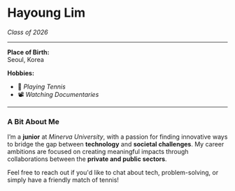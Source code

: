 # **Hayoung Lim**  
_Class of 2026_  

---

**Place of Birth:**  
Seoul, Korea  

**Hobbies:**  
- 🎾 _Playing Tennis_  
- 📽️ _Watching Documentaries_  

---

### **A Bit About Me**  
I’m a **junior** at _Minerva University_, with a passion for finding innovative ways to bridge the gap between **technology** and **societal challenges**. My career ambitions are focused on creating meaningful impacts through collaborations between the **private and public sectors**.

Feel free to reach out if you'd like to chat about tech, problem-solving, or simply have a friendly match of tennis!